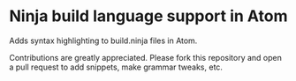# Ninja build language support in Atom

Adds syntax highlighting to build.ninja files in Atom.

Contributions are greatly appreciated. Please fork this repository and open a
pull request to add snippets, make grammar tweaks, etc.
